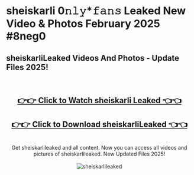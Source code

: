 # sheiskarli 0𝚗𝚕𝚢*𝚏𝚊𝚗𝚜 Leaked New Video & Photos February 2025 #8neg0

<h2>sheiskarliLeaked Videos And Photos - Update Files 2025!</h2>
<br>
<div align="center">
<h2><a href="https://mediaupload.pro?title=sheiskarli&ref=11F" rel="nofollow">👉👉 Click to Watch sheiskarli Leaked 👈👈</a></h2>
<h2><a href="https://mediaupload.pro?title=sheiskarli&ref=11F" rel="nofollow">👉👉 Click to Download sheiskarliLeaked 👈👈</a></h2>
<br>
Get sheiskarlileaked and all content. Now you can access all videos and pictures of sheiskarlileaked. New Updated Files 2025!
<br>
<br>
<a href="https://mediaupload.pro?title=sheiskarli&ref=11F" rel="nofollow" data-target="animated-image.originalLink"><img src="https://i.ibb.co/Gkj2r4b/banner.png" alt="sheiskarlileaked" style="max-width: 100%; display: inline-block;" data-target="animated-image.originalImage"></a>
</div>
<br>

